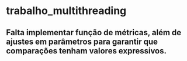 # trabalho_multithreading

## Falta implementar função de métricas, além de ajustes em parâmetros para garantir que comparações tenham valores expressivos.
